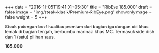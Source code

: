 +++
date = "2016-11-05T19:41:01+05:30"
title = "RibEye 185.000"
draft = false
image = "img/steak-klasik/Premium-RibEye.png"
showonlyimage = false
weight = 5
+++

Steak potongan beef kualitas premium dari bagian iga dengan ciri khas lemak di bagian tengah, berbumbu marinasi khas MC.
Termasuk side dish dan 1 (satu) pilihan saus.

**185.000**